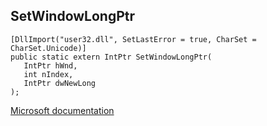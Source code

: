 ## SetWindowLongPtr

```
[DllImport("user32.dll", SetLastError = true, CharSet = CharSet.Unicode)]
public static extern IntPtr SetWindowLongPtr(
   IntPtr hWnd,
   int nIndex,
   IntPtr dwNewLong
);
```

[Microsoft documentation](https://docs.microsoft.com/en-us/windows/win32/api/winuser/nf-winuser-setwindowlongptrw)
